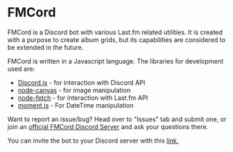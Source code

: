 # FMCord

FMCord is a Discord bot with various Last.fm related utilities. It is created with a purpose to create album grids, but its capabilities are considered to be extended in the future.

FMCord is written in a Javascript language. The libraries for development used are:
- [Discord.js](https://discord.js.org/) - for interaction with Discord API
- [node-canvas](https://www.npmjs.com/package/canvas) - for image manipulation
- [node-fetch](https://www.npmjs.com/package/node-fetch) - for interaction with Last.fm API
- [moment.js](https://momentjs.com) - For DateTime manipulation

Want to report an issue/bug? Head over to "Issues" tab and submit one, or join an [official FMCord Discord Server](https://discord.gg/BrJ6zEk) and ask your questions there.

You can invite the bot to your Discord server with this [link.](https://discordapp.com/api/oauth2/authorize?client_id=521041865999515650&permissions=2048&scope=bot)
